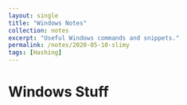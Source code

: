 ```yaml
---
layout: single
title: "Windows Notes"
collection: notes
excerpt: "Useful Windows commands and snippets."
permalink: /notes/2020-05-10-slimy
tags: [Hashing]
---
```


# Windows Stuff